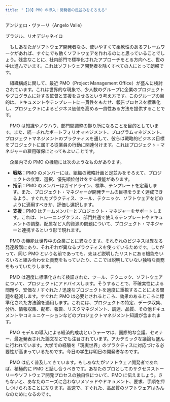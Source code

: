 ```yaml
---
title: "【28】PMO の導入：開発者の足並みをそろえる"
---
```



アンジェロ・ヴァーリ（Angelo Valle）



ブラジル、リオデジャネイロ


　もしあなたがソフトウェア開発者なら、使いやすくて柔軟性のあるフレームワークがあれば、すぐにでも動くソフトウェアを作れるのにと思っていることでしょう。残念なことに、社内部門で標準化されたアプローチをとる方向へと、世の中は進んでいます。これはソフトウェア開発者を除くすべての人にとって朗報です。

　組織構成に関して、最近 PMO（Project Management Office）が盛んに検討されています。これは世界的な現象で、少人数のグループに企業のプロジェクトやプログラムに対する監督と支援をさせるという考え方です。このグループの目的は、ドキュメントやテンプレートに一貫性をもたせ、報告プロセスを標準化し、プロジェクトによるビジネス価値を高める一貫性ある方法を提供することです。

　PMO は知識やノウハウ、部門間調整の拠り所になることを目的としています。また、統一されたポートフォリオマネジメント、プログラムマネジメント、プロジェクトマネジメントのプラクティスを通して、彼らは戦略的ビジネス目標をプロジェクトに属する従業員の行動に関連付けます。これはプロジェクト・マネジャーの雇用確保にとってもよいことです。

　企業内での PMO の機能には次のようなものがあります。

  - **戦略**：PMO のメンバーには、組織の戦略計画と足並みをそろえて、プロジェクトの立案、選択、優先順位付けをする機能があります。
  - **指示**：PMO のメンバーはガイドライン、標準、テンプレートを定義します。また、プロジェクト・マネジャーが開発チームの目標をうまく達成できるよう、すぐれたプラクティス、ツール、テクニック、ソフトウェアをどのように適用すべきか、評価し選択します。
  - **支援**：PMO はチームメンバーとプロジェクト・マネジャーをサポートします。これは、トレーニングクラス、部門共通で使えるテンプレートやドキュメントの調整、配属など人的資源の問題について、プロジェクト・マネジャーと連携するという形で現れます。

　PMO の機能は世界中の企業ごとに異なります。それぞれのビジネスは異なる発達段階にあり、それぞれが異なるプラクティスを使っているためです。したがって、同じ PMO という名前であっても、先ほど説明したリストにある機能をいろいろと組み合わせた責務をもっていたり、ここでは説明していない独特な責務をもっていたりします。

　PMO は適度に標準化されて検証された、ツール、テクニック、ソフトウェアについて、プロジェクトにアドバイスします。そうすることで、不確実性による問題や、安価な / すぐれた / 迅速なプロジェクトを過度に重視することによる問題を軽減します。すぐれた PMO は必要とされるところ、効果のあるところに標準化された方法論を適用します。これには、プロジェクトの特定、データ収集、分析、情報収集、配布、報告、リスクマネジメント、調達、品質、その他ドキュメントやコミュニケーションなどのプロジェクトマネジメント知識が含まれます。

　PMO モデルの導入による経済的成功というテーマは、国際的な会議、セミナー、最近発表された論文などでも注目されています。アカデミックな議論も盛んに行われています。大学での経験を「現実世界」のプラクティスに対応づける必要性が高まっているためです。今日の学生は明日の開発者なのです。

　PMO は広く普及してきています。もしあなたがソフトウェア開発者であれば、積極的に PMO と話し合うべきです。あなたのプロとしてのサクセスストーリーやソフトウェア開発プロセスの独自性について、PMO に伝えましょう。さもないと、あなたのニーズに合わないメソッドやドキュメント、要求、手順を押しつけられることになります。高速で、すぐれた、高品質のソフトウェアはみんなのためになるのです。
